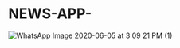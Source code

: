 # NEWS-APP-

![WhatsApp Image 2020-06-05 at 3 09 21 PM (1)](https://user-images.githubusercontent.com/61863033/83865601-0adb9980-a744-11ea-9149-f277ac733043.jpeg)
